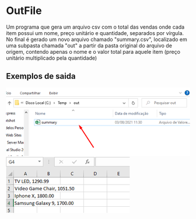 # OutFile
Um programa que gera um arquivo csv com o total das vendas onde cada item possui um
nome, preço unitário e quantidade, separados por vírgula. No final é gerado um novo arquivo chamado "summary.csv", localizado
em uma subpasta chamada "out" a partir da pasta original do
arquivo de origem, contendo apenas o nome e o valor total para
aquele item (preço unitário multiplicado pela quantidade)

## Exemplos de saida
![](https://github.com/DiegoLins10/OutFile/blob/master/out1.png)<br>
![](https://github.com/DiegoLins10/OutFile/blob/master/out2.png)

